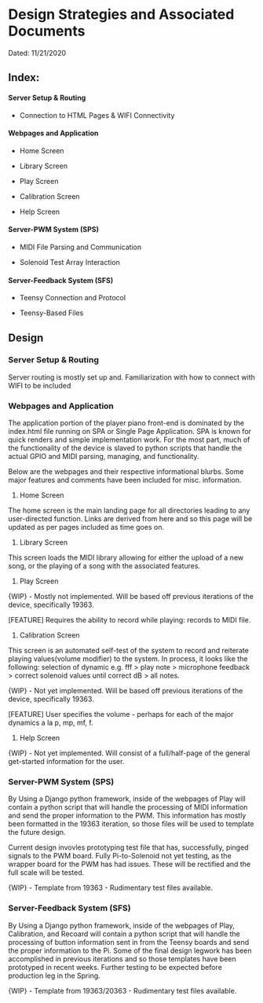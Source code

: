 # Design Strategies and Associated Documents
Dated: 11/21/2020
## Index:
#### Server Setup & Routing
* Connection to HTML Pages & WIFI Connectivity


#### Webpages and Application
* Home Screen

* Library Screen
 
* Play Screen

* Calibration Screen

* Help Screen


#### Server-PWM System (SPS)
* MIDI File Parsing and Communication

* Solenoid Test Array Interaction



#### Server-Feedback System (SFS)
* Teensy Connection and Protocol


* Teensy-Based Files

## Design

### Server Setup & Routing
Server routing is mostly set up and. Familiarization with how to connect with WIFI to be included 


### Webpages and Application
The application portion of the player piano front-end is dominated by the index.html file running on SPA or Single Page Application. SPA is known for quick renders and simple implementation work. For the most part, much of the functionality of the device is slaved to python scripts that handle the actual GPIO and MIDI parsing, managing, and functionality. 

Below are the webpages and their respective informational blurbs. Some major features and comments have been included for misc. information.

1. Home Screen

The home screen is the main landing page for all directories leading to any user-directed function. Links are derived from here and so this page will be updated as per pages included as time goes on. 

1. Library Screen

This screen loads the MIDI library allowing for either the upload of a new song, or the playing of a song with the associated features. 

1. Play Screen

{WIP} - Mostly not implemented. Will be based off previous iterations of the device, specifically 19363. 

[FEATURE] Requires the ability to record while playing: records to MIDI file.

1. Calibration Screen

This screen is an automated self-test of the system to record and reiterate playing values(volume modifier) to the system.
In process, it looks like the following: selection of dynamic e.g. fff > play note > microphone feedback > correct solenoid values until correct dB > all notes. 

{WIP} - Not yet implemented. Will be based off previous iterations of the device, specifically 19363. 

[FEATURE] User specifies the volume - perhaps for each of the major dynamics a la p, mp, mf, f. 

1. Help Screen

{WIP} - Not yet implemented. Will consist of a full/half-page of the general get-started information for the user. 

### Server-PWM System (SPS) 

By Using a Django python framework, inside of the webpages of Play will contain a python script that will handle the processing of MIDI information and send the proper information to the PWM. This information has mostly been formatted in the 19363 iteration, so those files will be used to template the future design.

Current design invovles prototyping test file that has, successfully, pinged signals to the PWM board. Fully Pi-to-Solenoid not yet testing, as the wrapper board for the PWM has had issues. These will be rectified and the full scale will be tested.

{WIP} - Template from 19363 - Rudimentary test files available. 

### Server-Feedback System (SFS)

By Using a Django python framework, inside of the webpages of Play, Calibration, and Recoard will contain a python script that will handle the processing of button information sent in from the Teensy boards and send the proper information to the Pi. Some of the final design legwork has been accomplished in previous iterations and so those templates have been prototyped in recent weeks. Further testing to be expected before production leg in the Spring. 

{WIP} - Template from 19363/20363 - Rudimentary test files available. 

